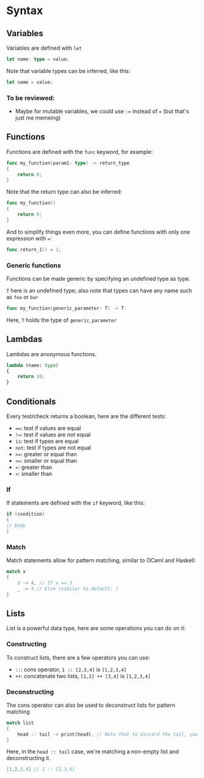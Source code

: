 # Syntax

## Variables
Variables are defined with `let`

```rs
let name: type = value;
```

Note that variable types can be inferred, like this:

```rs
let name = value;
```

### To be reviewed:
- Maybe for mutable variables, we could use `:=` instead of `=` (but that's just me memeing)


## Functions
Functions are defined with the `func` keyword, for example:

```go
func my_function(param1: type) -> return_type 
{
    return 0;
}
```

Note that the return type can also be inferred:

```go
func my_function()
{
    return 0;
}
```

And to simplify things even more, you can define functions with only one expression with `=`:

```go
func return_1() = 1;
```

### Generic functions

Functions can be made generic by specifying an undefined type as type.

`T` here is an undefined type; also note that types can have any name such as `foo` or `bar`

```go
func my_function(generic_parameter: T) -> T
```

Here, `T` holds the type of `generic_parameter`

## Lambdas
Lambdas are anonymous functions.

```py
lambda (name: type)
{
    return 10;
}
```
## Conditionals
Every test/check returns a boolean, here are the different tests:

- `==`: test if values are equal
- `!=`: test if values are not equal
- `is`: test if types are equal
- `not`: test if types are not equal
- `>=`: greater or equal than
- `<=`: smaller or equal than
- `>`: greater than
- `<`: smaller than
  
### If
If statements are defined with the `if` keyword, like this:
     
```c
if (condition)
{
// body
}
```
### Match
Match statements allow for pattern matching, similar to OCaml and Haskell:

```rs
match x 
{
    3 -> 4, // If x == 3
    _ -> 3 // Else (similar to default: )
}
```

## Lists

List is a powerful data type, here are some operations you can do on it:

### Constructing

To construct lists, there are a few operators you can use:

- `::`: cons operator, `1 :: [2,3,4]` is `[1,2,3,4]`
- `++`: concatenate two lists, `[1,2] ++ [3,4]` is `[1,2,3,4]`

### Deconstructing

The cons operator can also be used to deconstruct lists for pattern matching

```rs
match list
{
    head :: tail -> print(head), // Note that to discard the tail, you can do head :: _
}
```

Here, in the `head :: tail` case, we're matching a non-empty list and deconstructing it.

```c++
[1,2,3,4] // 1 :: [2,3,4]
```
